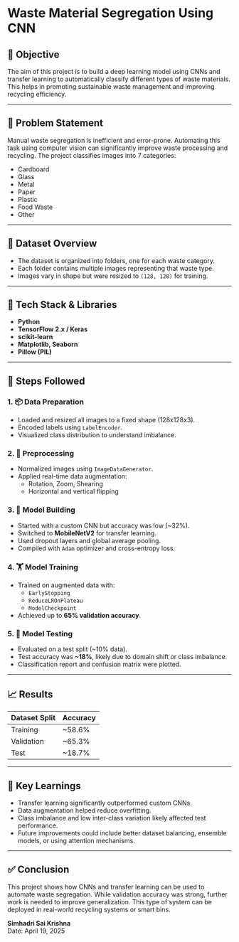 
# Waste Material Segregation Using CNN

## 📌 Objective

The aim of this project is to build a deep learning model using CNNs and transfer learning to automatically classify different types of waste materials. This helps in promoting sustainable waste management and improving recycling efficiency.

---

## 🧠 Problem Statement

Manual waste segregation is inefficient and error-prone. Automating this task using computer vision can significantly improve waste processing and recycling. The project classifies images into 7 categories:

- Cardboard  
- Glass  
- Metal  
- Paper  
- Plastic  
- Food Waste  
- Other  

---

## 📂 Dataset Overview

- The dataset is organized into folders, one for each waste category.
- Each folder contains multiple images representing that waste type.
- Images vary in shape but were resized to `(128, 128)` for training.

---

## 🧪 Tech Stack & Libraries

- **Python**
- **TensorFlow 2.x / Keras**
- **scikit-learn**
- **Matplotlib, Seaborn**
- **Pillow (PIL)**

---

## 🧹 Steps Followed

### 1. 📦 Data Preparation

- Loaded and resized all images to a fixed shape (128x128x3).
- Encoded labels using `LabelEncoder`.
- Visualized class distribution to understand imbalance.

### 2. 🧼 Preprocessing

- Normalized images using `ImageDataGenerator`.
- Applied real-time data augmentation:
  - Rotation, Zoom, Shearing
  - Horizontal and vertical flipping

### 3. 🧠 Model Building

- Started with a custom CNN but accuracy was low (~32%).
- Switched to **MobileNetV2** for transfer learning.
- Used dropout layers and global average pooling.
- Compiled with `Adam` optimizer and cross-entropy loss.

### 4. 🏋️ Model Training

- Trained on augmented data with:
  - `EarlyStopping`
  - `ReduceLROnPlateau`
  - `ModelCheckpoint`
- Achieved up to **65% validation accuracy**.

### 5. 🧪 Model Testing

- Evaluated on a test split (~10% data).
- Test accuracy was **~18%**, likely due to domain shift or class imbalance.
- Classification report and confusion matrix were plotted.

---

## 📈 Results

| Dataset Split | Accuracy |
|---------------|----------|
| Training       | ~58.6%   |
| Validation     | ~65.3%   |
| Test           | ~18.7%   |

---

## 📌 Key Learnings

- Transfer learning significantly outperformed custom CNNs.
- Data augmentation helped reduce overfitting.
- Class imbalance and low inter-class variation likely affected test performance.
- Future improvements could include better dataset balancing, ensemble models, or using attention mechanisms.

---

## ✅ Conclusion

This project shows how CNNs and transfer learning can be used to automate waste segregation. While validation accuracy was strong, further work is needed to improve generalization. This type of system can be deployed in real-world recycling systems or smart bins.

**Simhadri Sai Krishna**  
Date: April 19, 2025
